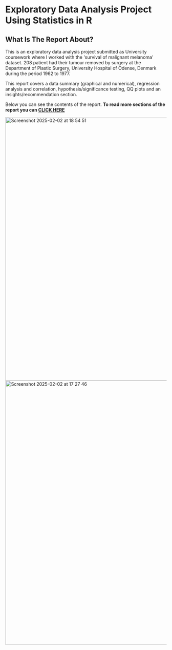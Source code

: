 # Exploratory Data Analysis Project Using Statistics in R

## What Is The Report About? 
This is an exploratory data analysis project submitted as University coursework where I worked with the 'survival of malignant melanoma' dataset. 208 patient had their tumour removed by surgery at the Department of Plastic Surgery, University Hospital of Odense, Denmark during the period 1962 to 1977.

This report covers a data summary (graphical and numerical), regression analysis and correlation, hypothesis/significance testing, QQ plots and an insights/recommendation section. 

Below you can see the contents of the report. **To read more sections of the report you can <a href="https://medium.com/@sarahtech/south-korea-travel-planning-chatbot-with-google-cloud-ab995e0a8c3c">CLICK HERE</a>**


<img width="820" alt="Screenshot 2025-02-02 at 18 54 51" src="https://github.com/user-attachments/assets/f5fcb950-07b5-4d16-8f48-ab5cc06a866c" />

<img width="822" alt="Screenshot 2025-02-02 at 17 27 46" src="https://github.com/user-attachments/assets/5248b946-b47e-495a-a8a9-f0f386515bda" />
